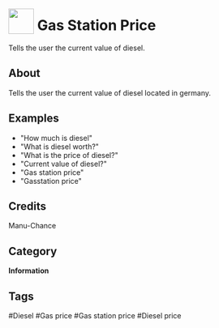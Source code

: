 # <img src="https://raw.githack.com/FortAwesome/Font-Awesome/master/svgs/solid/car-alt.svg" card_color="#40DBB0" width="50" height="50" style="vertical-align:bottom"/> Gas Station Price
Tells the user the current value of diesel.

## About
Tells the user the current value of diesel located in germany.

## Examples
* "How much is diesel"
* "What is diesel worth?"
* "What is the price of diesel?"
* "Current value of diesel?"
* "Gas station price"
* "Gasstation price"

## Credits
Manu-Chance

## Category
**Information**

## Tags
#Diesel
#Gas price
#Gas station price
#Diesel price

